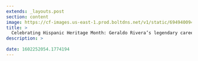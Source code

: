 ```yaml
--- 
extends: _layouts.post 
section: content 
image: https://cf-images.us-east-1.prod.boltdns.net/v1/static/694940094001/86f664a0-5b0e-405f-8c4d-d1bcf27e93b7/a366f26a-671a-4f41-9fcb-8e41212f523f/1280x720/match/image.jpg 
title: > 
  Celebrating Hispanic Heritage Month: Geraldo Rivera’s legendary career 
description: > 
   
date: 1602252054.1774194 
--- 
```

